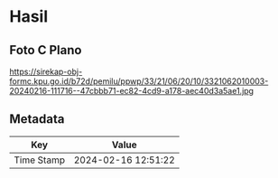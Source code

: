 # Hasil

## Foto C Plano

https://sirekap-obj-formc.kpu.go.id/b72d/pemilu/ppwp/33/21/06/20/10/3321062010003-20240216-111716--47cbbb71-ec82-4cd9-a178-aec40d3a5ae1.jpg


## Metadata

| Key        | Value               |
| ---------- | ------------------- |
| Time Stamp | 2024-02-16 12:51:22 |



